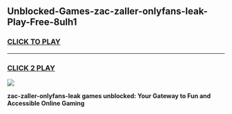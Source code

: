 
## Unblocked-Games-zac-zaller-onlyfans-leak-Play-Free-8ulh1
<h3>
<a href="https://premium76.site?title=zac-zaller-onlyfans-leak&ref=15A">CLICK TO PLAY</a></h3>
<hr>

<h3>
<a href="https://premium76.site?title=zac-zaller-onlyfans-leak&ref=15A">CLICK 2 PLAY</a>
  
</h3>

<a href="https://premium76.site?title=zac-zaller-onlyfans-leak&ref=15A"><img src="https://clearcache.store/games.png"></a>


**zac-zaller-onlyfans-leak games unblocked: Your Gateway to Fun and Accessible Online Gaming**
